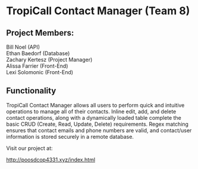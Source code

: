 # TropiCall Contact Manager (Team 8)

## Project Members: 

Bill Noel (API)  
Ethan Baedorf (Database)  
Zachary Kertesz (Project Manager)   
Alissa Farrier (Front-End)   
Lexi Solomonic (Front-End)  

## Functionality

TropiCall Contact Manager allows all users to perform quick and intuitive operations to manage all of their contacts. Inline edit, add, and delete contact operations, along with a dynamically loaded table complete the basic CRUD (Create, Read, Update, Delete) requirements. Regex matching ensures that contact emails and phone numbers are valid, and contact/user information is stored securely in a remote database.


Visit our project at:

http://poosdcop4331.xyz/index.html
